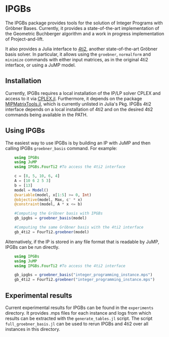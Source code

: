 # IPGBs

The IPGBs package provides tools for the solution of Integer Programs with Gröbner Bases. Currently, it provides
a state-of-the-art implementation of the Geometric Buchberger algorithm and a work in progress implementation
of Project-and-lift.

It also provides a Julia interface to [4ti2](https://github.com/4ti2/4ti2), another state-of-the-art
Gröbner basis solver. In particular, it allows using the `groebner`, `normalform` and `minimize`
commands with either input matrices, as in the original 4ti2 interface, or using a JuMP model.

## Installation

Currently, IPGBs requires a local installation of the IP/LP solver CPLEX and access to it via [CPLEX.jl](https://github.com/jump-dev/CPLEX.jl).
Furthermore, it depends on the package [MIPMatrixTools.jl](https://github.com/gmlangeloh/MIPMatrixTools.jl), which is currently unlisted in Julia's Pkg.
IPGBs 4ti2 interface depends on a local installation of 4ti2 and on the desired 4ti2 commands being available in the PATH.

## Using IPGBs

The easiest way to use IPGBs is by building an IP with JuMP and then calling IPGBs `groebner_basis` command.
For example:

```julia
    using IPGBs
    using JuMP
    using IPGBs.FourTi2 #To access the 4ti2 interface

    c = [8, 5, 10, 6, 4]
    A = [10 6 2 5 3]
    b = [13]
    model = Model()
    @variable(model, x[1:5] >= 0, Int)
    @objective(model, Max, c' * x)
    @constraint(model, A * x <= b)

    #Computing the Gröbner basis with IPGBs
    gb_ipgbs = groebner_basis(model)

    #Computing the same Gröbner basis with the 4ti2 interface
    gb_4ti2 = FourTi2.groebner(model)
```

Alternatively, if the IP is stored in any file format that is readable by JuMP, IPGBs can be run
directly.

```julia
    using IPGBs
    using JuMP
    using IPGBs.FourTi2 #To access the 4ti2 interface

    gb_ipgbs = groebner_basis("integer_programming_instance.mps")
    gb_4ti2 = FourTi2.groebner("integer_programming_instance.mps")
```

## Experimental results

Current experimental results for IPGBs can be found in the `experiments` directory.
It provides .mps files for each instance and logs from which results can be extracted with
the `generate_tables.jl` script. The script `full_groebner_basis.jl` can be used to
rerun IPGBs and 4ti2 over all instances in this directory.
